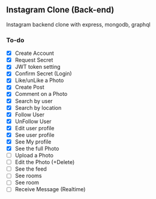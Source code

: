 ## Instagram Clone (Back-end)

Instagram backend clone with express, mongodb, graphql

### To-do

- [x] Create Account
- [x] Request Secret
- [x] JWT token setting
- [x] Confirm Secret (Login)
- [x] Like/unLike a Photo
- [x] Create Post
- [x] Comment on a Photo
- [x] Search by user
- [x] Search by location
- [x] Follow User
- [x] UnFollow User
- [x] Edit user profile
- [x] See user profile
- [x] See My profile
- [x] See the full Photo
- [ ] Upload a Photo
- [ ] Edit the Photo (+Delete)
- [ ] See the feed
- [ ] See rooms
- [ ] See room
- [ ] Receive Message (Realtime)